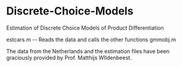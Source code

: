 # Discrete-Choice-Models
Estimation of Discrete Choice Models of Product Differentiation

estcars.m -- Reads the data and calls the other functions
gmmobj.m 

The data from the Netherlands and the estimation files have been graciously provided by Prof. Matthijs WIldenbeest. 

